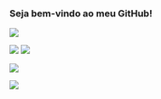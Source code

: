 ### Seja bem-vindo ao meu GitHub!

![](https://img.shields.io/badge/OS-Windows-blueviolet?style=for-the-badge&logo=windows)

![](https://img.shields.io/badge/Code-C%23-blueviolet?style=for-the-badge&logo=csharp)
![](https://img.shields.io/badge/Code-.NET-blueviolet?style=for-the-badge&logo=dotnet)

![](https://img.shields.io/badge/Database-MySQL-blueviolet?style=for-the-badge&logo=mysql)

![](https://img.shields.io/badge/Tool-Git-blueviolet?style=for-the-badge&logo=git)
